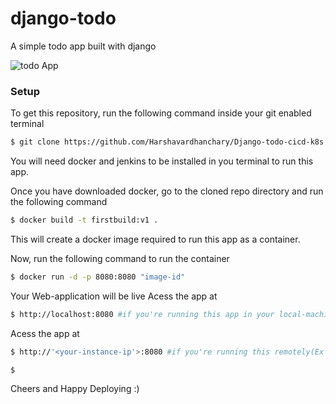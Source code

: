 # django-todo
A simple todo app built with django

![todo App](https://raw.githubusercontent.com/shreys7/django-todo/develop/staticfiles/todoApp.png)
### Setup
To get this repository, run the following command inside your git enabled terminal
```bash
$ git clone https://github.com/Harshavardhanchary/Django-todo-cicd-k8s.git
```
You will need docker and jenkins  to be installed in you terminal to run this app.

Once you have downloaded docker, go to the cloned repo directory and run the following command

```bash
$ docker build -t firstbuild:v1 .
```

This will create a docker image  required to run this app as a container.

Now, run the following command to run the container
```bash
$ docker run -d -p 8080:8080 "image-id"
```

Your Web-application will be live
Acess the app at
````bash
$ http://localhost:8080 #if you're running this app in your local-machine(i.e your personal laptop)
````
Acess the app at
````bash
$ http://'<your-instance-ip'>:8080 #if you're running this remotely(Ex :In ec2) 
````
````bash
$ 
````





Cheers and Happy Deploying :)
